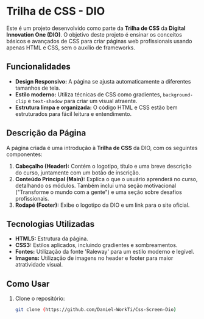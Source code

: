 # Trilha de CSS - DIO

Este é um projeto desenvolvido como parte da **Trilha de CSS** da **Digital Innovation One (DIO)**. O objetivo deste projeto é ensinar os conceitos básicos e avançados de CSS para criar páginas web profissionais usando apenas HTML e CSS, sem o auxílio de frameworks.

## Funcionalidades

- **Design Responsivo:** A página se ajusta automaticamente a diferentes tamanhos de tela.
- **Estilo moderno:** Utiliza técnicas de CSS como gradientes, `background-clip` e `text-shadow` para criar um visual atraente.
- **Estrutura limpa e organizada:** O código HTML e CSS estão bem estruturados para fácil leitura e entendimento.

## Descrição da Página

A página criada é uma introdução à **Trilha de CSS** da DIO, com os seguintes componentes:

1. **Cabeçalho (Header):** Contém o logotipo, título e uma breve descrição do curso, juntamente com um botão de inscrição.
2. **Conteúdo Principal (Main):** Explica o que o usuário aprenderá no curso, detalhando os módulos. Também inclui uma seção motivacional ("Transforme o mundo com a gente") e uma seção sobre desafios profissionais.
3. **Rodapé (Footer):** Exibe o logotipo da DIO e um link para o site oficial.

## Tecnologias Utilizadas

- **HTML5:** Estrutura da página.
- **CSS3:** Estilos aplicados, incluindo gradientes e sombreamentos.
- **Fontes:** Utilização da fonte 'Raleway' para um estilo moderno e legível.
- **Imagens:** Utilização de imagens no header e footer para maior atratividade visual.

## Como Usar

1. Clone o repositório:
   ```bash
   git clone (https://github.com/Daniel-WorkTi/Css-Screen-Dio)

